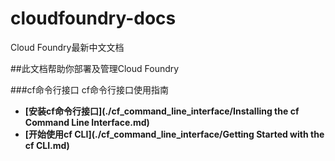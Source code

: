 # cloudfoundry-docs
Cloud Foundry最新中文文档

##此文档帮助你部署及管理Cloud Foundry

###cf命令行接口
cf命令行接口使用指南

* **[安装cf命令行接口](./cf_command_line_interface/Installing the cf Command Line Interface.md)**
* **[开始使用cf CLI](./cf_command_line_interface/Getting Started with the cf CLI.md)**

